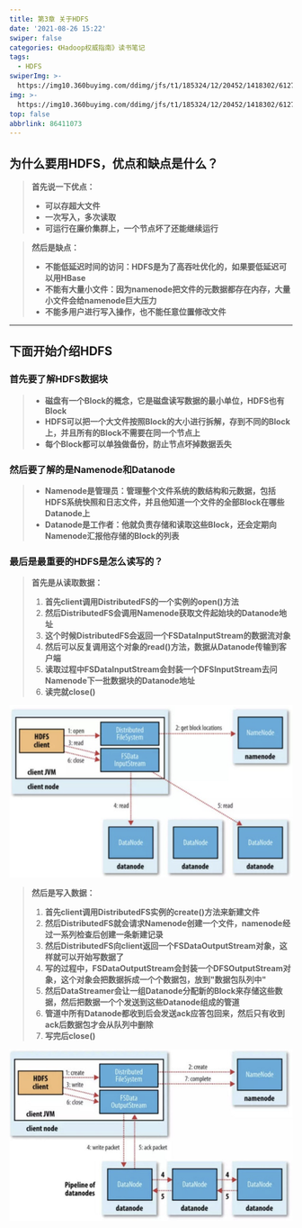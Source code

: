 ```yaml
---
title: 第3章 关于HDFS
date: '2021-08-26 15:22'
swiper: false
categories: 《Hadoop权威指南》读书笔记
tags:
  - HDFS
swiperImg: >-
  https://img10.360buyimg.com/ddimg/jfs/t1/185324/12/20452/1418302/612741c9Edfd8f078/300f19125377c76d.png
img: >-
  https://img10.360buyimg.com/ddimg/jfs/t1/185324/12/20452/1418302/612741c9Edfd8f078/300f19125377c76d.png
top: false
abbrlink: 86411073
---
```




## 为什么要用HDFS，优点和缺点是什么？
> **首先说一下优点：**
> - **可以存超大文件**
> - **一次写入，多次读取**
> - **可运行在廉价集群上，一个节点坏了还能继续运行**

> **然后是缺点：**
> - **不能低延迟时间的访问：HDFS是为了高吞吐优化的，如果要低延迟可以用HBase**
> - **不能有大量小文件：因为namenode把文件的元数据都存在内存，大量小文件会给namenode巨大压力**
> - **不能多用户进行写入操作，也不能任意位置修改文件**


---

## 下面开始介绍HDFS
### 首先要了解HDFS数据块
> - **磁盘有一个Block的概念，它是磁盘读写数据的最小单位，HDFS也有Block**
> - **HDFS可以把一个大文件按照Block的大小进行拆解，存到不同的Block上，并且所有的Block不需要在同一个节点上**
> - **每个Block都可以单独做备份，防止节点坏掉数据丢失**

### 然后要了解的是Namenode和Datanode
> - **Namenode是管理员：管理整个文件系统的数结构和元数据，包括HDFS系统快照和日志文件，并且他知道一个文件的全部Block在哪些Datanode上**
> - **Datanode是工作者：他就负责存储和读取这些Block，还会定期向Namenode汇报他存储的Block的列表**

### 最后是最重要的HDFS是怎么读写的？
> **首先是从读取数据：**
> 1. **首先client调用DistributedFS的一个实例的open()方法**
> 1. **然后DistributedFS会调用Namenode获取文件起始块的Datanode地址**
> 1. **这个时候DistributedFS会返回一个FSDataInputStream的数据流对象**
> 1. **然后可以反复调用这个对象的read()方法，数据从Datanode传输到客户端**
> 1. **读取过程中FSDataInputStream会封装一个DFSInputStream去问Namenode下一批数据块的Datanode地址**
> 1. **读完就close()**
>
![](/medias/第3章关于HDFS/0.png)


> **然后是写入数据：**
> 1. **首先client调用DistributedFS实例的create()方法来新建文件**
> 1. **然后DistributedFS就会请求Namenode创建一个文件，namenode经过一系列检查后创建一条新建记录**
> 1. **然后DistributedFS向client返回一个FSDataOutputStream对象，这样就可以开始写数据了**
> 1. **写的过程中，FSDataOutputStream会封装一个DFSOutputStream对象，这个对象会把数据拆成一个个数据包，放到"数据包队列中"**
> 1. **然后DataStreamer会让一组Datanode分配新的Block来存储这些数据，然后把数据一个个发送到这些Datanode组成的管道**
> 1. **管道中所有Datanode都收到后会发送ack应答包回来，然后只有收到ack后数据包才会从队列中删除**
> 1. **写完后close()**
>
![](/medias/第3章关于HDFS/1.png)
